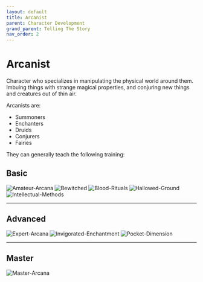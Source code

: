 ```yaml
---
layout: default
title: Arcanist
parent: Character Development
grand_parent: Telling The Story
nav_order: 2
---
```

# Arcanist
Character who specializes in manipulating the physical world around them. Imbuing things with strange magical properties, and conjuring new things and creatures out of thin air.

Arcanists are: 
* Summoners
* Enchanters
* Druids
* Conjurers
* Fairies

They can generally teach the following training:

## Basic
![Amateur-Arcana](Game/Blocks/Amateur-Arcana)
![Bewitched](Game/Blocks/Bewitched)
![Blood-Rituals](Game/Blocks/Blood-Rituals)
![Hallowed-Ground](Game/Blocks/Hallowed-Ground)
![Intellectual-Methods](Game/Blocks/Intellectual-Methods)


---

## Advanced
![Expert-Arcana](Game/Blocks/Expert-Arcana)
![Invigorated-Enchantment](Game/Blocks/Invigorated-Enchantment)
![Pocket-Dimension](Game/Blocks/Pocket-Dimension)


---

## Master
![Master-Arcana](Game/Blocks/Master-Arcana)


